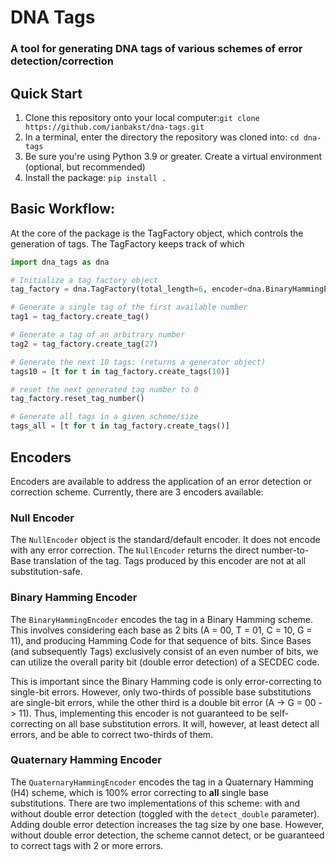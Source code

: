 # DNA Tags
### A tool for generating DNA tags of various schemes of error detection/correction

## Quick Start
1. Clone this repository onto your local computer:`git clone https://github.com/ianbakst/dna-tags.git`
2. In a terminal, enter the directory the repository was cloned into: `cd dna-tags`
3. Be sure you're using Python 3.9 or greater. Create a virtual environment (optional, but recommended)
4. Install the package: `pip install .`

## Basic Workflow:
At the core of the package is the TagFactory object, which controls the generation of tags.
The TagFactory keeps track of which

```python
import dna_tags as dna

# Initialize a tag factory object
tag_factory = dna.TagFactory(total_length=6, encoder=dna.BinaryHammingEncoder)

# Generate a single tag of the first available number
tag1 = tag_factory.create_tag()

# Generate a tag of an arbitrary number
tag2 = tag_factory.create_tag(27)

# Generate the next 10 tags: (returns a generator object)
tags10 = [t for t in tag_factory.create_tags(10)]

# reset the next generated tag number to 0
tag_factory.reset_tag_number()

# Generate all tags in a given scheme/size
tags_all = [t for t in tag_factory.create_tags()]
```

## Encoders
Encoders are available to address the application of an error detection or correction scheme.
Currently, there are 3 encoders available:

### Null Encoder
The `NullEncoder` object is the standard/default encoder. It does not encode with any error correction.
The `NullEncoder` returns the direct number-to-Base translation of the tag. Tags produced by this
encoder are not at all substitution-safe.

### Binary Hamming Encoder
The `BinaryHammingEncoder` encodes the tag in a Binary Hamming scheme. This involves considering
each base as 2 bits (A = 00, T = 01, C = 10, G = 11), and producing Hamming Code for that
sequence of bits. Since Bases (and subsequently Tags) exclusively consist of an even number of bits,
we can utilize the overall parity bit (double error detection) of a SECDEC code.

This is important since the Binary Hamming code is only error-correcting to single-bit errors.
However, only two-thirds of possible base substitutions are single-bit errors, while the other
third is a double bit error (A -> G = 00 -> 11). Thus, implementing this encoder is not guaranteed to
be self-correcting on all base substitution errors. It will, however, at least detect all errors,
and be able to correct two-thirds of them.

### Quaternary Hamming Encoder
The `QuaternaryHammingEncoder` encodes the tag in a Quaternary Hamming (H4) scheme, which is
100% error correcting to **all** single base substitutions. There are two implementations
of this scheme: with and without double error detection (toggled with the `detect_double` parameter).
Adding double error detection increases the tag size by one base. However, without double error
detection, the scheme cannot detect, or be guaranteed to correct tags with 2 or more errors.
